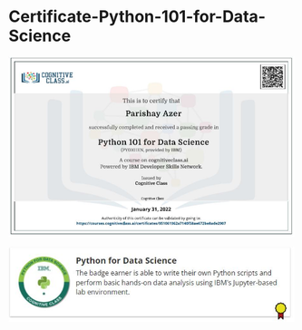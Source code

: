 # Certificate-Python-101-for-Data-Science

![Capture](https://github.com/ParishayA/Certificate-Python-101-for-Data-Science/blob/1307c939f2aeda102ab1c372b36bf55aa2fadc27/Parishay%20-%20IBM%20Certificate%20Python%20101%20for%20Data%20Science.JPG)

![Capture](https://github.com/ParishayA/Certificate-Python-101-for-Data-Science/blob/827dbd8da259b72736f230fdcf8d7a4e9f18d9e7/Parishay%20-%20IBM%20Badge%20Python%20101%20for%20Data%20Science.JPG)
